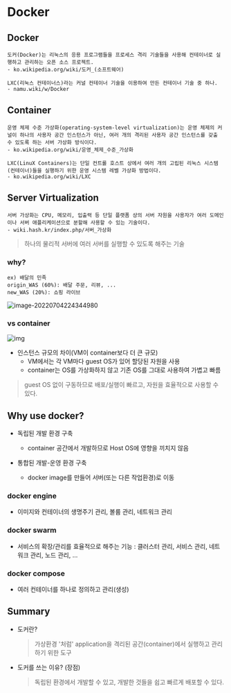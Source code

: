 # Docker

## Docker

```
도커(Docker)는 리눅스의 응용 프로그램들을 프로세스 격리 기술들을 사용해 컨테이너로 실행하고 관리하는 오픈 소스 프로젝트.
- ko.wikipedia.org/wiki/도커_(소프트웨어)

LXC(리눅스 컨테이너스)라는 커널 컨테이너 기술을 이용하여 만든 컨테이너 기술 중 하나.
- namu.wiki/w/Docker
```

## Container

```
운영 체제 수준 가상화(operating-system-level virtualization)는 운영 체제의 커널이 하나의 사용자 공간 인스턴스가 아닌, 여러 개의 격리된 사용자 공간 인스턴스를 갖출 수 있도록 하는 서버 가상화 방식이다.
- ko.wikipedia.org/wiki/운영_체제_수준_가상화

LXC(LinuX Containers)는 단일 컨트롤 호스트 상에서 여러 개의 고립된 리눅스 시스템 (컨테이너)들을 실행하기 위한 운영 시스템 레벨 가상화 방법이다.
- ko.wikipedia.org/wiki/LXC
```

## Server Virtualization

```
서버 가상화는 CPU, 메모리, 입출력 등 단일 플랫폼 상의 서버 자원을 사용자가 여러 도메인이나 서버 애플리케이션으로 분할해 사용할 수 있는 기술이다.
- wiki.hash.kr/index.php/서버_가상화
```

> 하나의 물리적 서버에 여러 서버를 실행할 수 있도록 해주는 기술

### why?

```
ex) 배달의 민족
origin_WAS (60%): 배달 주문, 리뷰, ...
new_WAS (20%): 쇼핑 라이브
```

![image-20220704224344980](https://user-images.githubusercontent.com/82459236/177202656-34bf6890-0328-492d-86ee-5e2d5c897434.png)

### vs container

![img](https://mblogthumb-phinf.pstatic.net/MjAxOTA3MzBfMjc2/MDAxNTY0NDc1MDYzNDM3.Trouf4TG1sg2B8a6LsMdq9IEO-MAefu7-74Dobq35kgg.1gqswwuinmH19Ldj22dgS3LTOWcFBF6ir4f3i8fP2YEg.PNG.shakey7/image.png?type=w800)

- 인스턴스 규모의 차이(VM이 container보다 더 큰 규모)
  - VM에서는 각 VM마다 guest OS가 있어 할당된 자원을 사용
  - container는 OS를 가상화하지 않고 기존 OS를 그대로 사용하여 가볍고 빠름


> guest OS 없이 구동하므로 배포/실행이 빠르고, 자원을 효율적으로 사용할 수 있다.

## Why use docker?

- 독립된 개발 환경 구축
  - container 공간에서 개발하므로 Host OS에 영향을 끼치지 않음

- 통합된 개발-운영 환경 구축
  - docker image를 만들어 서버(또는 다른 작업환경)로 이동

### docker engine

- 이미지와 컨테이너의 생명주기 관리, 볼륨 관리, 네트워크 관리

### docker swarm

- 서비스의 확장/관리를 효율적으로 해주는 기능 : 클러스터 관리, 서비스 관리, 네트워크 관리, 노드 관리, ...

### docker compose

- 여러 컨테이너를 하나로 정의하고 관리(생성)

## Summary

- 도커란?

  > 가상환경 '처럼' application을 격리된 공간(container)에서 실행하고 관리하기 위한 도구

- 도커를 쓰는 이유? (장점)

  > 독립된 환경에서 개발할 수 있고, 개발한 것들을 쉽고 빠르게 배포할 수 있다.
